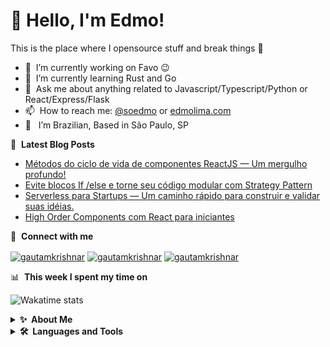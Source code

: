 # 👋 Hello, I'm Edmo!

This is the place where I opensource stuff and break things 🤣

- 🔭 &nbsp;I’m currently working on Favo 😉
- 🌱 &nbsp;I’m currently learning Rust and Go
- 💬 &nbsp;Ask me about anything related to Javascript/Typescript/Python or React/Express/Flask
- 📫 &nbsp;How to reach me: [@soedmo](https://twitter.com/soedmo) or <a rel="me" href="https://edmolima.com">edmolima.com</a>
- 🏡 &nbsp; I’m Brazilian, Based in São Paulo, SP

📕 &nbsp;**Latest Blog Posts**

<!-- BLOG:START -->

- [Métodos do ciclo de vida de componentes ReactJS — Um mergulho profundo!
  ](https://medium.com/creditas-tech/m%C3%A9todos-do-ciclo-de-vida-de-componentes-reactjs-um-mergulho-profundo-332ed7b3b782)
- [Evite blocos If /else e torne seu código modular com Strategy Pattern](https://medium.com/creditas-tech/evite-blocos-if-else-e-torne-seu-c%C3%B3digo-modular-com-strategy-pattern-e01b31cffb88)
- [Serverless para Startups — Um caminho rápido para construir e validar suas idéias.](https://medium.com/creditas-tech/serverless-para-startups-um-caminho-r%C3%A1pido-para-construir-e-validar-suas-id%C3%A9ias-64a556f2d34f)
- [High Order Components com React para iniciantes](https://medium.com/creditas-tech/high-order-components-para-iniciantes-b4c80e054b7e?source=your_stories_page-------------------------------------)
<!-- BLOG:END -->

🔗 &nbsp;**Connect with me**

<p align="left">
<a href="https://dev.to/soedmo" target="blank"><img align="center" src="https://cdn.jsdelivr.net/npm/simple-icons@3.0.1/icons/dev-dot-to.svg" alt="gautamkrishnar" height="30" width="40" /></a>
<a href="https://twitter.com/soedmo" target="blank"><img align="center" src="https://raw.githubusercontent.com/rahuldkjain/github-profile-readme-generator/master/src/images/icons/Social/twitter.svg" alt="gautamkrishnar" height="30" width="40" /></a>
<a href="https://linkedin.com/in/edmolima" target="blank"><img align="center" src="https://raw.githubusercontent.com/rahuldkjain/github-profile-readme-generator/master/src/images/icons/Social/linked-in-alt.svg" alt="gautamkrishnar" height="30" width="40" /></a>

📊 &nbsp;**This week I spent my time on**

![Wakatime stats](https://github-readme-stats.vercel.app/api/wakatime?username=soedmo&hide_title=truehide_border=true&langs_count=5&bg_color=00000000&text_color=777)

<details>
  <summary><b>✨&nbsp;&nbsp;About&nbsp;Me</b></summary>
  <br/>
  <p>
    I am a Full Stack Developer with 8+ years of experience, with great contribution to web and mobile projects
    My engineering principles involve <b>Continuous Integration</b> and <b>Continuous Delivery</b>.
    I am an <b>extreme programming</b> enthusiast and a big fan of <b>mob programming</b>.
</p>
<br/>
</details>

<details>
  <summary><b>🛠️&nbsp;&nbsp;Languages&nbsp;and&nbsp;Tools</b></summary>
  <br/>
  <p align="left">
  <!-- Client Side -->
  <a href="https://www.typescriptlang.org/" target="_blank"> <img src="https://raw.githubusercontent.com/devicons/devicon/master/icons/typescript/typescript-original.svg" alt="typescript" width="40" height="40"/>
  <a href="https://developer.mozilla.org/en-US/docs/Web/JavaScript" target="_blank"> <img src="https://raw.githubusercontent.com/devicons/devicon/master/icons/javascript/javascript-original.svg" alt="javascript" width="40" height="40"/> </a>
  </a>
  <a href="https://reactjs.org/" target="_blank"> <img src="https://raw.githubusercontent.com/devicons/devicon/master/icons/react/react-original-wordmark.svg" alt="react" width="40" height="40"/> </a>
  <a href="https://flutter.dev/" target="_blank"> <img src="https://raw.githubusercontent.com/devicons/devicon/master/icons/flutter/flutter-original.svg" alt="glutter" width="40" height="40"/> </a><a href="https://nextjs.org" target="_blank"> <img src="https://raw.githubusercontent.com/devicons/devicon/master/icons/nextjs/nextjs-original.svg" alt="nexjs" width="40" height="40"/> </a>
  <a href="https://graphql.org" target="_blank"> <img src="https://www.vectorlogo.zone/logos/graphql/graphql-icon.svg" alt="graphql" width="40" height="40"/> </a>
  <a href="https://testing-library.com/" target="_blank"> <img src="https://testing-library.com/img/octopus-128x128.png" alt="react-testing-library" width="40" height="40"/> </a>

  <!-- Server Side -->

<a href="https://nodejs.org/" target="_blank"> <img src="https://raw.githubusercontent.com/devicons/devicon/master/icons/nodejs/nodejs-original.svg" alt="nodejs" width="40" height="40"/> </a>
<a href="https://golang.org/" target="_blank"> <img src="https://raw.githubusercontent.com/devicons/devicon/master/icons/go/go-original.svg" alt="golang" width="40" height="40"/> </a>
<a href="https://gin-gonic.com/" target="_blank"> <img src="https://raw.githubusercontent.com/gin-gonic/logo/master/color.png" alt="gin-golang" width="40" height="40"/> </a>
<a href="https://rust-lang.org/" target="_blank"> <img src="https://raw.githubusercontent.com/devicons/devicon/master/icons/rust/rust-plain.svg" alt="rust" width="40" height="40"/> </a><a href="https://www.python.org/" target="_blank"> <img src="https://raw.githubusercontent.com/devicons/devicon/master/icons/python/python-original.svg" alt="python" width="40" height="40"/> </a>

  <!-- Platform -->

<a href="https://www.terraform.io/" target="_blank"> <img src="https://raw.githubusercontent.com/devicons/devicon/master/icons/terraform/terraform-original.svg" alt="terraform" width="40" height="40"/> </a>
<a href="https://aws.amazon.com/" target="_blank"> <img src="https://raw.githubusercontent.com/devicons/devicon/master/icons/amazonwebservices/amazonwebservices-original.svg" alt="aws" width="40" height="40"/> </a><a href="https://www.nginx.com/" target="_blank"> <img src="https://raw.githubusercontent.com/devicons/devicon/master/icons/nginx/nginx-original.svg" alt="nginx" width="40" height="40"/> </a><a href="https://www.docker.com/" target="_blank"> <img src="https://raw.githubusercontent.com/devicons/devicon/master/icons/docker/docker-original.svg" alt="docker" width="40" height="40"/> </a>

  </p>
</details>
